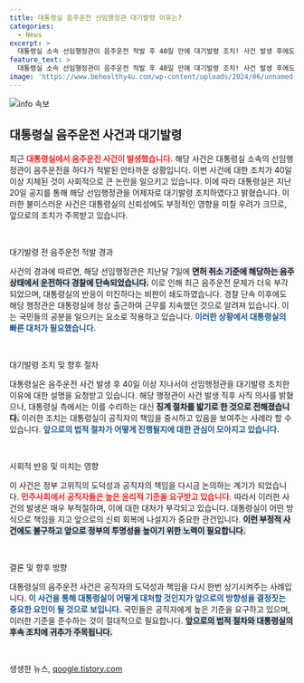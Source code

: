 ```yaml
---
title: 대통령실 음주운전 선임행정관 대기발령 이유는?
categories:
  - News
excerpt: >
  대통령실 소속 선임행정관이 음주운전 적발 후 40일 만에 대기발령 조치! 사건 발생 후에도 정상 출근하며 논란이 일고 있는 이 사건의 전말과 법적 절차는? 클릭해서 확인하세요!
feature_text: >
  대통령실 소속 선임행정관이 음주운전 적발 후 40일 만에 대기발령 조치! 사건 발생 후에도 정상 출근하며 논란이 일고 있는 이 사건의 전말과 법적 절차는? 클릭해서 확인하세요!
image: 'https://www.behealthy4u.com/wp-content/uploads/2024/06/unnamed-file.png'
---
```


<p><img src="https://www.behealthy4u.com/wp-content/uploads/2024/06/unnamed-file.png" alt="info 속보" /></p>

<h2 data-ke-size="size26">대통령실 음주운전 사건과 대기발령</h2>

<p data-ke-size="size16">최근 <b><span style="color: #ee2323;">대통령실에서 음주운전 사건이 발생했습니다.</span></b> 해당 사건은 대통령실 소속의 선임행정관이 음주운전을 하다가 적발된 안타까운 상황입니다. 이번 사건에 대한 조치가 40일 이상 지체된 것이 사회적으로 큰 논란을 일으키고 있습니다. 이에 따라 대통령실은 지난 20일 공지를 통해 해당 선임행정관을 어제자로 대기발령 조치하였다고 밝혔습니다. 이러한 불미스러운 사건은 대통령실의 신뢰성에도 부정적인 영향을 미칠 우려가 크므로, 앞으로의 조치가 주목받고 있습니다.</p>

<p data-ke-size="size16">&nbsp;</p>

<p>대기발령 전 음주운전 적발 경과</p>

<p data-ke-size="size16">사건의 경과에 따르면, 해당 선임행정관은 지난달 7일에 <b><span style="background-color: #21538527;">면허 취소 기준에 해당하는 음주 상태에서 운전하다 경찰에 단속되었습니다.</span></b> 이로 인해 최근 음주운전 문제가 더욱 부각되었으며, 대통령실의 반응이 미진하다는 비판이 쇄도하였습니다. 경찰 단속 이후에도 해당 행정관은 대통령실에 정상 출근하여 근무를 지속했던 것으로 알려져 있습니다. 이는 국민들의 공분을 일으키는 요소로 작용하고 있습니다. <b><span style="color: #1a5490;">이러한 상황에서 대통령실의 빠른 대처가 필요했습니다.</span></b></p>

<p data-ke-size="size16">&nbsp;</p>

<p>대기발령 조치 및 향후 절차</p>

<p data-ke-size="size16">대통령실은 음주운전 사건 발생 후 40일 이상 지나서야 선임행정관을 대기발령 조치한 이유에 대한 설명을 요청받고 있습니다. 해당 행정관이 사건 발생 직후 사직 의사를 밝혔으나, 대통령실 측에서는 이를 수리하는 대신 <b><span style="background-color: #21538527;">징계 절차를 밟기로 한 것으로 전해졌습니다.</span></b> 이러한 조치는 대통령실이 공직자의 책임을 중시하고 있음을 보여주는 사례라 할 수 있습니다. <b><span style="color: #1a5490;">앞으로의 법적 절차가 어떻게 진행될지에 대한 관심이 모아지고 있습니다.</span></b></p>

<p data-ke-size="size16">&nbsp;</p>

<p>사회적 반응 및 미치는 영향</p>

<p data-ke-size="size16">이 사건은 정부 고위직의 도덕성과 공직자의 책임을 다시금 논의하는 계기가 되었습니다. <b><span style="color: #ee2323;">민주사회에서 공직자들은 높은 윤리적 기준을 요구받고 있습니다.</span></b> 따라서 이러한 사건의 발생은 매우 부적절하며, 이에 대한 대처가 부각되고 있습니다. 대통령실이 어떤 방식으로 책임을 지고 앞으로의 신뢰 회복에 나설지가 중요한 관건입니다. <b><span style="background-color: #21538527;">이런 부정적 사건에도 불구하고 앞으로 정부의 투명성을 높이기 위한 노력이 필요합니다.</span></b></p>

<p data-ke-size="size16">&nbsp;</p>

<p>결론 및 향후 방향</p>

<p data-ke-size="size16">대통령실의 음주운전 사건은 공직자의 도덕성과 책임을 다시 한번 상기시켜주는 사례입니다. <b><span style="color: #1a5490;">이 사건을 통해 대통령실이 어떻게 대처할 것인지가 앞으로의 방향성을 결정짓는 중요한 요인이 될 것으로 보입니다.</span></b> 국민들은 공직자에게 높은 기준을 요구하고 있으며, 이러한 기준을 준수하는 것이 절대적으로 필요합니다. <b><span style="background-color: #21538527;">앞으로의 법적 절차와 대통령실의 후속 조치에 귀추가 주목됩니다.</span></b></p>

<p data-ke-size="size16">&nbsp;</p>
생생한 뉴스, <a href="https://qoogle.tistory.com" rel="dofollow">qoogle.tistory.com</a>


